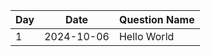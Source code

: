 | Day | Date       | Question Name |
| --- | ---------- | ------------- |
| 1   | 2024-10-06 | Hello World   |
